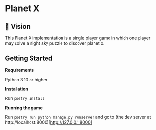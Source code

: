 # Planet X

## 🚩 Vision

This Planet X implementation is a single player game in which one player may solve a night sky puzzle to discover planet
x.

## Getting Started

**Requirements**

Python 3.10 or higher

**Installation**

Run `poetry install`

**Running the game**

Run `poetry run python manage.py runserver` and go to (the dev server at http://localhost:8000)[http://127.0.0.1:8000]